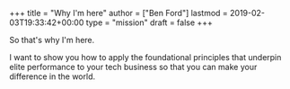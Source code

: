 +++
title = "Why I'm here"
author = ["Ben Ford"]
lastmod = 2019-02-03T19:33:42+00:00
type = "mission"
draft = false
+++

So that's why I'm here.

I want to show you how to apply the foundational principles that underpin elite
performance to your tech business so that you can make your difference in the world.
